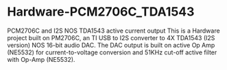 # Hardware-PCM2706C_TDA1543
PCM2706C and I2S NOS TDA1543 active current output
This is a Hardware project built on PM2706C, an TI USB to I2S converter to 4X TDA1543 (I2S version) NOS 16-bit audio DAC. The DAC output is built on active Op Amp (NE5532) for current-to-voltage conversion and 51KHz cut-off active filter with Op-Amp (NE5532). 
